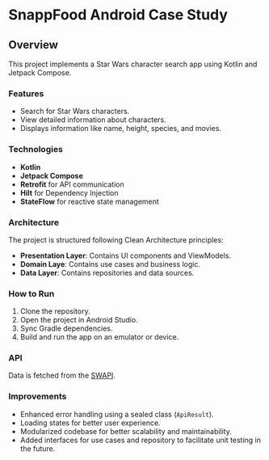 # SnappFood Android Case Study

## Overview
This project implements a Star Wars character search app using Kotlin and Jetpack Compose.

### Features
- Search for Star Wars characters.
- View detailed information about characters.
- Displays information like name, height, species, and movies.

### Technologies
- **Kotlin**
- **Jetpack Compose**
- **Retrofit** for API communication
- **Hilt** for Dependency Injection
- **StateFlow** for reactive state management

### Architecture

The project is structured following Clean Architecture principles:

- **Presentation Layer**: Contains UI components and ViewModels.
- **Domain Laye**: Contains use cases and business logic.
- **Data Layer**: Contains repositories and data sources.

### How to Run
1. Clone the repository.
2. Open the project in Android Studio.
3. Sync Gradle dependencies.
4. Build and run the app on an emulator or device.

### API
Data is fetched from the [SWAPI](https://swapi.dev/).

### Improvements
- Enhanced error handling using a sealed class (`ApiResult`).
- Loading states for better user experience.
- Modularized codebase for better scalability and maintainability.
- Added interfaces for use cases and repository to facilitate unit testing in the future.
